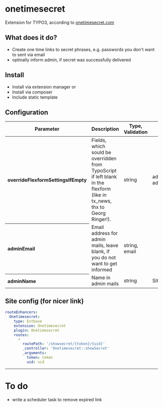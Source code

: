 # onetimesecret
Extension for TYPO3, according to [onetimesecret.com](https://onetimesecret.com/) 

## What does it do?

* Create one time links to secret phrases, e.g. passwords you don't want to sent via email
* optinally inform admin, if secret was successfully delivered

## Install
* Install via extension manager or
* Install via composer
* Include static template

## Configuration
<table>
<thead>
<tr>
<th>Parameter</th>
<th>Description</th>
<th>Type, Validation</th>
<th>Default</th>
</tr>
</thead>
    <tr>
      <th align="left">overrideFlexformSettingsIfEmpty</th>
      <td align="left">Fields, which sould be overridden from TypoScript if left blank in the flexform (like in tx_news, thx to Georg Ringer!).</td>
      <td>string</td>
      <td>adminName, adminEmail</td>
    </tr>
<tr>
    <th align="left">adminEmail</th>
    <td align="left">Email address for admin mails, leave blank, if you do not want to get informed</td>
    <td>string, email</td>
    <td></td>
  </tr>
  <tr>
    <th align="left">adminName</th>
    <td align="left">Name in admin mails</td>
    <td>string</td>
    <td>Site Admin</td>
  </tr>
</table>

## Site config (for nicer link)

```yaml
routeEnhancers:
  Onetimesecret:
    type: Extbase
    extension: Onetimesecret
    plugin: Onetimesecret
    routes:
      -
        routePath: '/showsecret/{token}/{uid}'
        _controller: 'Onetimesecret::showSecret'
        _arguments:
          token: token
          uid: uid
```

***

# To do
- write a scheduler task to remove expired link
